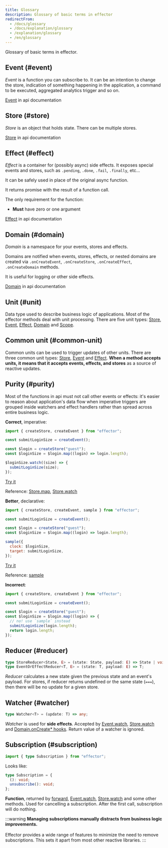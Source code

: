```yaml
---
title: Glossary
description: Glossary of basic terms in effector
redirectFrom:
  - /docs/glossary
  - /docs/explanation/glossary
  - /explanation/glossary
  - /en/glossary
---
```


Glossary of basic terms in effector.

## Event (#event)

_Event_ is a function you can subscribe to. It can be an intention to change the store, indication of something happening in the application, a command to be executed, aggregated analytics trigger and so on.

[Event](/en/api/effector/Event) in api documentation

## Store (#store)

_Store_ is an object that holds state.
There can be multiple stores.

[Store](/en/api/effector/Store) in api documentation

## Effect (#effect)

_Effect_ is a container for (possibly async) side effects.
It exposes special events and stores, such as `.pending`, `.done`, `.fail`, `.finally`, etc...

It can be safely used in place of the original async function.

It returns promise with the result of a function call.

The only requirement for the function:

- **Must** have zero or one argument

[Effect](/en/api/effector/Effect) in api documentation

## Domain (#domain)

_Domain_ is a namespace for your events, stores and effects.

Domains are notified when events, stores, effects, or nested domains are created via `.onCreateEvent`, `.onCreateStore`, `.onCreateEffect`, `.onCreateDomain` methods.

It is useful for logging or other side effects.

[Domain](/en/api/effector/Domain) in api documentation

## Unit (#unit)

Data type used to describe business logic of applications. Most of the effector methods deal with unit processing.
There are five unit types: [Store](/en/api/effector/Store), [Event](/en/api/effector/Event), [Effect](/en/api/effector/Effect), [Domain](/en/api/effector/Domain) and [Scope](/en/api/effector/Scope).

## Common unit (#common-unit)

Common units can be used to trigger updates of other units. There are three common unit types: [Store](/en/api/effector/Store), [Event](/en/api/effector/Event) and [Effect](/en/api/effector/Effect). **When a method accepts units, it means that it accepts events, effects, and stores** as a source of reactive updates.

## Purity (#purity)

Most of the functions in api must not call other events or effects: it's easier to reason about application's data flow when imperative triggers are grouped inside watchers and effect handlers rather than spread across entire business logic.

**Correct**, imperative:

```js
import { createStore, createEvent } from "effector";

const submitLoginSize = createEvent();

const $login = createStore("guest");
const $loginSize = $login.map((login) => login.length);

$loginSize.watch((size) => {
  submitLoginSize(size);
});
```

[Try it](https://share.effector.dev/D5hV8C70)

Reference: [Store.map](/en/api/effector/Store#map-fn), [Store.watch](/en/api/effector/Store#watch-watcher)

**Better**, declarative:

```js
import { createStore, createEvent, sample } from "effector";

const submitLoginSize = createEvent();

const $login = createStore("guest");
const $loginSize = $login.map((login) => login.length);

sample({
  clock: $loginSize,
  target: submitLoginSize,
});
```

[Try it](https://share.effector.dev/it0gXQLI)

Reference: [sample](/en/api/effector/sample)

**Incorrect**:

```js
import { createStore, createEvent } from "effector";

const submitLoginSize = createEvent();

const $login = createStore("guest");
const $loginSize = $login.map((login) => {
  // no! use `sample` instead
  submitLoginSize(login.length);
  return login.length;
});
```

## Reducer (#reducer)

```typescript
type StoreReducer<State, E> = (state: State, payload: E) => State | void;
type EventOrEffectReducer<T, E> = (state: T, payload: E) => T;
```

_Reducer_ calculates a new state given the previous state and an event's payload. For stores, if reducer returns undefined or the same state (`===`), then there will be no update for a given store.

## Watcher (#watcher)

```typescript
type Watcher<T> = (update: T) => any;
```

_Watcher_ is used for **side effects**. Accepted by [Event.watch](/en/api/effector/Event#watch-watcher), [Store.watch](/en/api/effector/Store#watchwatcher) and [Domain.onCreate\* hooks](/en/api/effector/Domain#oncreateeventhook). Return value of a watcher is ignored.

## Subscription (#subscription)

```ts
import { type Subscription } from "effector";
```

Looks like:

```typescript
type Subscription = {
  (): void;
  unsubscribe(): void;
};
```

**Function**, returned by [forward](/en/api/effector/forward), [Event.watch](/en/api/effector/Event#event-watch-watcher), [Store.watch](/en/api/effector/Store#methods-watch-watcher) and some other methods. Used for cancelling a subscription. After the first call, subscription will do nothing.

:::warning
**Managing subscriptions manually distracts from business logic improvements.** <br/><br/>
Effector provides a wide range of features to minimize the need to remove subscriptions. This sets it apart from most other reactive libraries.
:::

[effect]: /en/api/effector/Effect
[store]: /en/api/effector/Store
[event]: /en/api/effector/Event
[domain]: /en/api/effector/Domain
[scope]: /en/api/effector/Scope
